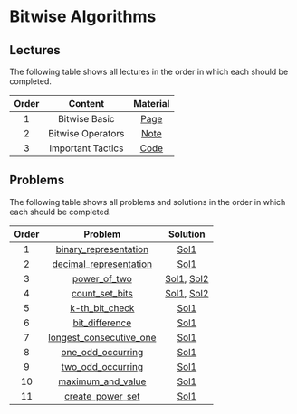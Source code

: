 # Bitwise Algorithms

## Lectures

The following table shows all lectures in the order in which each should be completed.

| Order | Content | Material |
|:---:|:---:|:---:|
| 1 | Bitwise Basic | [Page](lectures/bitwise_basic.md) |
| 2 | Bitwise Operators | [Note](lectures/bitwise_operators.txt) |
| 3 | Important Tactics | [Code](lectures/important_tactics.cpp) |

## Problems

The following table shows all problems and solutions in the order in which each should be completed.

| Order | Problem | Solution |
|:---:|:---:|:---:|
| 1 | [binary_representation](problems/binary_representation.pdf) | [Sol1](solutions/binary_representation.cpp) |
| 2 | [decimal_representation](problems/decimal_representation.pdf) | [Sol1](solutions/decimal_representation.cpp) |
| 3 | [power_of_two](problems/power_of_two.pdf) | [Sol1](solutions/power_of_two-sol1.cpp), [Sol2](solutions/power_of_two-sol2.cpp) |
| 4 | [count_set_bits](problems/count_set_bits.pdf) | [Sol1](solutions/count_set_bits-sol1.cpp), [Sol2](solutions/count_set_bits-sol2.cpp) |
| 5 | [k-th_bit_check](problems/k-th_bit_check.pdf) | [Sol1](solutions/k-th_bit_check.cpp) |
| 6 | [bit_difference](problems/bit_difference.pdf) | [Sol1](solutions/bit_difference.cpp) |
| 7 | [longest_consecutive_one](problems/longest_consecutive_one.pdf) | [Sol1](solutions/longest_consecutive_one.cpp) |
| 8 | [one_odd_occurring](problems/one_odd_occurring.pdf) | [Sol1](solutions/one_odd_occurring.cpp) |
| 9 | [two_odd_occurring](problems/two_odd_occurring.pdf) | [Sol1](solutions/two_odd_occurring.cpp) |
| 10 | [maximum_and_value](problems/maximum_and_value.pdf) | [Sol1](solutions/maximum_and_value.cpp) |
| 11 | [create_power_set](problems/create_power_set.pdf) | [Sol1](solutions/create_power_set.cpp) |

